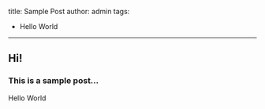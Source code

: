 title: Sample Post
author: admin
tags:
  - Hello World
----------
## Hi!

### This is a sample post...

Hello World